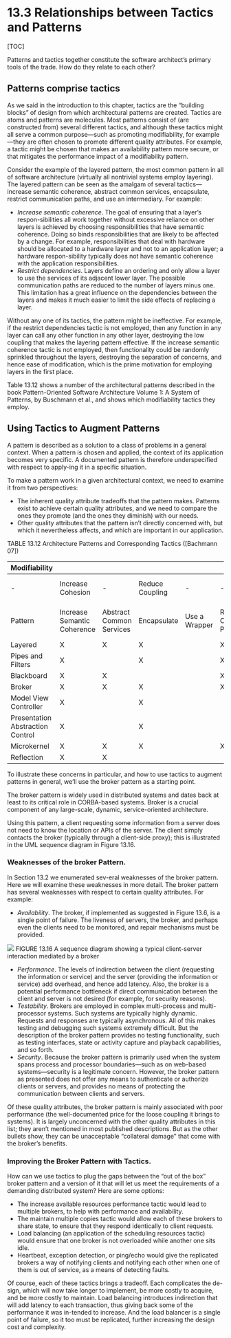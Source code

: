 13.3 Relationships between Tactics and Patterns
===

[TOC]

Patterns and tactics together constitute the software architect’s primary tools of the trade. How do they relate to each other?

## Patterns comprise tactics

As we said in the introduction to this chapter, tactics are the “building blocks” of design from which architectural patterns are created. Tactics are atoms and patterns are molecules. Most patterns consist of (are constructed from) several different tactics, and although these tactics might all serve a common purpose—such as promoting modifiability, for example—they are often chosen to promote different quality attributes. For example, a tactic might be chosen that makes an availability pattern more secure, or that mitigates the performance impact of a modifiability pattern.

Consider the example of the layered pattern, the most common pattern in all of software architecture (virtually all nontrivial systems employ layering). The layered pattern can be seen as the amalgam of several tactics—increase semantic coherence, abstract common services, encapsulate, restrict communication paths, and use an intermediary. For example:
* _Increase semantic coherence_. The goal of ensuring that a layer’s respon-sibilities all work together without excessive reliance on other layers is achieved by choosing responsibilities that have semantic coherence. Doing so binds responsibilities that are likely to be affected by a change. For example, responsibilities that deal with hardware should be allocated to a hardware layer and not to an application layer; a hardware respon-sibility typically does not have semantic coherence with the application responsibilities.
* _Restrict dependencies_. Layers define an ordering and only allow a layer to use the services of its adjacent lower layer. The possible communication paths are reduced to the number of layers minus one. This limitation has a great influence on the dependencies between the layers and makes it much easier to limit the side effects of replacing a layer.

Without any one of its tactics, the pattern might be ineffective. For example, if the restrict dependencies tactic is not employed, then any function in any layer can call any other function in any other layer, destroying the low coupling that makes the layering pattern effective. If the increase semantic coherence tactic is not employed, then functionality could be randomly sprinkled throughout the layers, destroying the separation of concerns, and hence ease of modification, which is the prime motivation for employing layers in the first place.

Table 13.12 shows a number of the architectural patterns described in the book Pattern-Oriented Software Architecture Volume 1: A System of Patterns, by Buschmann et al., and shows which modifiability tactics they employ.

## Using Tactics to Augment Patterns
A pattern is described as a solution to a class of problems in a general context. When a pattern is chosen and applied, the context of its application becomes very specific. A documented pattern is therefore underspecified with respect to apply-ing it in a specific situation.

To make a pattern work in a given architectural context, we need to examine it from two perspectives:
* The inherent quality attribute tradeoffs that the pattern makes. Patterns exist to achieve certain quality attributes, and we need to compare the ones they promote (and the ones they diminish) with our needs.
* Other quality attributes that the pattern isn’t directly concerned with, but which it nevertheless affects, and which are important in our application.

TABLE 13.12 Architecture Patterns and Corresponding Tactics ([Bachmann 07])




Modifiability | | | | | | | | | | | 
---|---|---|---|---|---|---|---|---|---|---
- | Increase Cohesion | - | Reduce Coupling | - | - | - | - | Defer Binding Time | - | -
Pattern | Increase Semantic Coherence | Abstract Common Services | Encapsulate | Use a Wrapper | Restrict Comm. Paths | Use an Intermediary | Raise the Abstraction Level | Use Runtime Registration | Use Startup-time Binding | Use Runtime Binding
Layered           | X | X | X |   | X | X | X |   |   | 
Pipes and Filters | X |   | X |   | X | X |   |   | X | 
Blackboard        | X | X |   |   | X | X | X | X |   | X
Broker            | X | X | X |   | X | X | X | X |   | 
Model View Controller            | X |   | X |   |   | X |  |  |  | X
Presentation Abstraction Control | X | | X | | | X | X | | | | 
Microkernel       | X | X | X |   | X | X |   |   |   | 
Reflection        | X | X |   |   |   |   |   |   |   | 

To illustrate these concerns in particular, and how to use tactics to augment patterns in general, we’ll use the broker pattern as a starting point.

The broker pattern is widely used in distributed systems and dates back at least to its critical role in CORBA-based systems. Broker is a crucial component of any large-scale, dynamic, service-oriented architecture.

Using this pattern, a client requesting some information from a server does not need to know the location or APIs of the server. The client simply contacts the broker (typically through a client-side proxy); this is illustrated in the UML sequence diagram in Figure 13.16.

### Weaknesses of the broker Pattern. 
In Section 13.2 we enumerated sev-eral weaknesses of the broker pattern. Here we will examine these weaknesses in more detail. The broker pattern has several weaknesses with respect to certain quality attributes. For example:
* _Availability_. The broker, if implemented as suggested in Figure 13.6, is a single point of failure. The liveness of servers, the broker, and perhaps even the clients need to be monitored, and repair mechanisms must be provided.

![](fig.13.16)
FIGURE 13.16 A sequence diagram showing a typical client-server interaction mediated by a broker

* _Performance_. The levels of indirection between the client (requesting the information or service) and the server (providing the information or service) add overhead, and hence add latency. Also, the broker is a potential performance bottleneck if direct communication between the client and server is not desired (for example, for security reasons).
* _Testability_. Brokers are employed in complex multi-process and multi-processor systems. Such systems are typically highly dynamic. Requests and responses are typically asynchronous. All of this makes testing and debugging such systems extremely difficult. But the description of the broker pattern provides no testing functionality, such as testing interfaces, state or activity capture and playback capabilities, and so forth.
* _Security_. Because the broker pattern is primarily used when the system spans process and processor boundaries—such as on web-based systems—security is a legitimate concern. However, the broker pattern as presented does not offer any means to authenticate or authorize clients or servers, and provides no means of protecting the communication between clients and
servers.

Of these quality attributes, the broker pattern is mainly associated with poor performance (the well-documented price for the loose coupling it brings to systems). It is largely unconcerned with the other quality attributes in this list; they aren’t mentioned in most published descriptions. But as the other bullets show, they can be unacceptable “collateral damage” that come with the broker’s benefits.

### Improving the Broker Pattern with Tactics. 
How can we use tactics to plug the gaps between the “out of the box” broker pattern and a version of it that will let us meet the requirements of a demanding distributed system? Here are some options:
* The increase available resources performance tactic would lead to multiple brokers, to help with performance and availability.
* The maintain multiple copies tactic would allow each of these brokers to share state, to ensure that they respond identically to client requests.
* Load balancing (an application of the scheduling resources tactic) would ensure that one broker is not overloaded while another one sits idle.
* Heartbeat, exception detection, or ping/echo would give the replicated brokers a way of notifying clients and notifying each other when one of them is out of service, as a means of detecting faults.

Of course, each of these tactics brings a tradeoff. Each complicates the de-sign, which will now take longer to implement, be more costly to acquire, and be more costly to maintain. Load balancing introduces indirection that will add latency to each transaction, thus giving back some of the performance it was in-tended to increase. And the load balancer is a single point of failure, so it too must be replicated, further increasing the design cost and complexity.